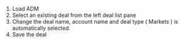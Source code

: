 1.  Load ADM
2.  Select an existing deal from the left deal list pane
3.  Change the deal name, account name and deal type ( Markets ) is automatically selected.
4.  Save the deal